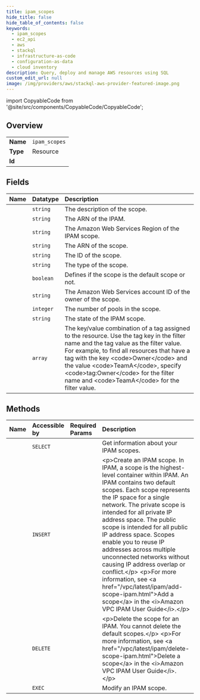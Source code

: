 ```yaml
---
title: ipam_scopes
hide_title: false
hide_table_of_contents: false
keywords:
  - ipam_scopes
  - ec2_api
  - aws    
  - stackql
  - infrastructure-as-code
  - configuration-as-data
  - cloud inventory
description: Query, deploy and manage AWS resources using SQL
custom_edit_url: null
image: /img/providers/aws/stackql-aws-provider-featured-image.png
---
```


import CopyableCode from '@site/src/components/CopyableCode/CopyableCode';




## Overview
<table><tbody>
<tr><td><b>Name</b></td><td><code>ipam_scopes</code></td></tr>
<tr><td><b>Type</b></td><td>Resource</td></tr>
<tr><td><b>Id</b></td><td><CopyableCode code="aws.ec2_api.ipam_scopes" /></td></tr>
</tbody></table>

## Fields
| Name | Datatype | Description |
|:-----|:---------|:------------|
| <CopyableCode code="description" /> | `string` | The description of the scope. |
| <CopyableCode code="ipamArn" /> | `string` | The ARN of the IPAM. |
| <CopyableCode code="ipamRegion" /> | `string` | The Amazon Web Services Region of the IPAM scope. |
| <CopyableCode code="ipamScopeArn" /> | `string` | The ARN of the scope. |
| <CopyableCode code="ipamScopeId" /> | `string` | The ID of the scope. |
| <CopyableCode code="ipamScopeType" /> | `string` | The type of the scope. |
| <CopyableCode code="isDefault" /> | `boolean` | Defines if the scope is the default scope or not. |
| <CopyableCode code="ownerId" /> | `string` | The Amazon Web Services account ID of the owner of the scope. |
| <CopyableCode code="poolCount" /> | `integer` | The number of pools in the scope. |
| <CopyableCode code="state" /> | `string` | The state of the IPAM scope. |
| <CopyableCode code="tagSet" /> | `array` | The key/value combination of a tag assigned to the resource. Use the tag key in the filter name and the tag value as the filter value. For example, to find all resources that have a tag with the key &lt;code&gt;Owner&lt;/code&gt; and the value &lt;code&gt;TeamA&lt;/code&gt;, specify &lt;code&gt;tag:Owner&lt;/code&gt; for the filter name and &lt;code&gt;TeamA&lt;/code&gt; for the filter value. |
## Methods
| Name | Accessible by | Required Params | Description |
|:-----|:--------------|:----------------|:------------|
| <CopyableCode code="ipam_scopes_Describe" /> | `SELECT` | <CopyableCode code="region" /> | Get information about your IPAM scopes. |
| <CopyableCode code="ipam_scope_Create" /> | `INSERT` | <CopyableCode code="IpamId, region" /> | &lt;p&gt;Create an IPAM scope. In IPAM, a scope is the highest-level container within IPAM. An IPAM contains two default scopes. Each scope represents the IP space for a single network. The private scope is intended for all private IP address space. The public scope is intended for all public IP address space. Scopes enable you to reuse IP addresses across multiple unconnected networks without causing IP address overlap or conflict.&lt;/p&gt; &lt;p&gt;For more information, see &lt;a href="/vpc/latest/ipam/add-scope-ipam.html"&gt;Add a scope&lt;/a&gt; in the &lt;i&gt;Amazon VPC IPAM User Guide&lt;/i&gt;.&lt;/p&gt; |
| <CopyableCode code="ipam_scope_Delete" /> | `DELETE` | <CopyableCode code="IpamScopeId, region" /> | &lt;p&gt;Delete the scope for an IPAM. You cannot delete the default scopes.&lt;/p&gt; &lt;p&gt;For more information, see &lt;a href="/vpc/latest/ipam/delete-scope-ipam.html"&gt;Delete a scope&lt;/a&gt; in the &lt;i&gt;Amazon VPC IPAM User Guide&lt;/i&gt;. &lt;/p&gt; |
| <CopyableCode code="ipam_scope_Modify" /> | `EXEC` | <CopyableCode code="IpamScopeId, region" /> | Modify an IPAM scope. |

